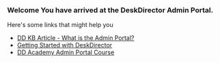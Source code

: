 ### Welcome You have arrived at the DeskDirector Admin Portal. 


Here's some links that might help you 

- [DD KB Article - What is the Admin Portal?](https://help.deskdirector.com/article/fuybz4u8ud-getting-started-with-the-desk-director-admin-console)
- [Getting Started with DeskDirector](https://help.deskdirector.com/category/l3r5lkll1z-products)
- [DD Academy Admin Portal Course](https://ddlearn.thinkific.com/courses/admin-portal)
